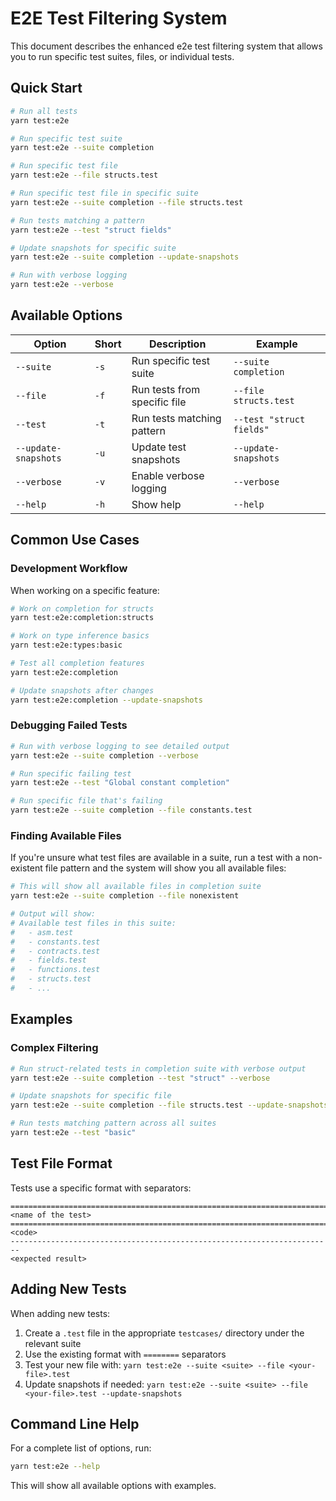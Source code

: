 # E2E Test Filtering System

This document describes the enhanced e2e test filtering system that allows you to run specific test suites, files, or
individual tests.

## Quick Start

```bash
# Run all tests
yarn test:e2e

# Run specific test suite
yarn test:e2e --suite completion

# Run specific test file
yarn test:e2e --file structs.test

# Run specific test file in specific suite
yarn test:e2e --suite completion --file structs.test

# Run tests matching a pattern
yarn test:e2e --test "struct fields"

# Update snapshots for specific suite
yarn test:e2e --suite completion --update-snapshots

# Run with verbose logging
yarn test:e2e --verbose
```

## Available Options

| Option               | Short | Description                  | Example                  |
| -------------------- | ----- | ---------------------------- | ------------------------ |
| `--suite`            | `-s`  | Run specific test suite      | `--suite completion`     |
| `--file`             | `-f`  | Run tests from specific file | `--file structs.test`    |
| `--test`             | `-t`  | Run tests matching pattern   | `--test "struct fields"` |
| `--update-snapshots` | `-u`  | Update test snapshots        | `--update-snapshots`     |
| `--verbose`          | `-v`  | Enable verbose logging       | `--verbose`              |
| `--help`             | `-h`  | Show help                    | `--help`                 |

## Common Use Cases

### Development Workflow

When working on a specific feature:

```bash
# Work on completion for structs
yarn test:e2e:completion:structs

# Work on type inference basics
yarn test:e2e:types:basic

# Test all completion features
yarn test:e2e:completion

# Update snapshots after changes
yarn test:e2e:completion --update-snapshots
```

### Debugging Failed Tests

```bash
# Run with verbose logging to see detailed output
yarn test:e2e --suite completion --verbose

# Run specific failing test
yarn test:e2e --test "Global constant completion"

# Run specific file that's failing
yarn test:e2e --suite completion --file constants.test
```

### Finding Available Files

If you're unsure what test files are available in a suite, run a test with a non-existent file pattern and the system
will show you all available files:

```bash
# This will show all available files in completion suite
yarn test:e2e --suite completion --file nonexistent

# Output will show:
# Available test files in this suite:
#   - asm.test
#   - constants.test
#   - contracts.test
#   - fields.test
#   - functions.test
#   - structs.test
#   - ...
```

## Examples

### Complex Filtering

```bash
# Run struct-related tests in completion suite with verbose output
yarn test:e2e --suite completion --test "struct" --verbose

# Update snapshots for specific file
yarn test:e2e --suite completion --file structs.test --update-snapshots

# Run tests matching pattern across all suites
yarn test:e2e --test "basic"
```

## Test File Format

Tests use a specific format with separators:

```
========================================================================
<name of the test>
========================================================================
<code>
------------------------------------------------------------------------
<expected result>
```

## Adding New Tests

When adding new tests:

1. Create a `.test` file in the appropriate `testcases/` directory under the relevant suite
2. Use the existing format with `========` separators
3. Test your new file with: `yarn test:e2e --suite <suite> --file <your-file>.test`
4. Update snapshots if needed: `yarn test:e2e --suite <suite> --file <your-file>.test --update-snapshots`

## Command Line Help

For a complete list of options, run:

```bash
yarn test:e2e --help
```

This will show all available options with examples.
